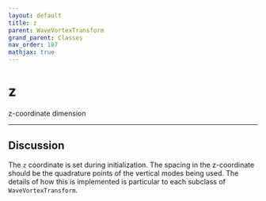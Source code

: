 ```yaml
---
layout: default
title: z
parent: WaveVortexTransform
grand_parent: Classes
nav_order: 187
mathjax: true
---
```


#  z

z-coordinate dimension


---

## Discussion

The `z` coordinate is set during initialization. The spacing in the z-coordinate should be the quadrature points of the vertical modes being used. The details of how this is implemented is particular to each subclass of `WaveVortexTransform`.

